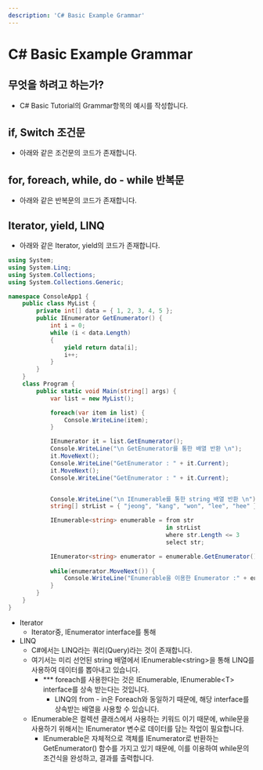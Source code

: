 ```yaml
---
description: 'C# Basic Example Grammar'
---
```


# C\# Basic Example Grammar

## 무엇을 하려고 하는가?

* C\# Basic Tutorial의 Grammar항목의 예시를 작성합니다.



## if, Switch 조건문

* 아래와 같은 조건문의 코드가 존재합니다.





## for, foreach, while, do - while 반복문

* 아래와 같은 반복문의 코드가 존재합니다.





## Iterator, yield, LINQ

* 아래와 같은 Iterator, yield의 코드가 존재합니다.

```csharp
using System;
using System.Linq;
using System.Collections;
using System.Collections.Generic;

namespace ConsoleApp1 {
    public class MyList {
        private int[] data = { 1, 2, 3, 4, 5 };
        public IEnumerator GetEnumerator() {
            int i = 0;
            while (i < data.Length)
            {
                yield return data[i];
                i++;
            }
        }
    }
    class Program {
        public static void Main(string[] args) {
            var list = new MyList();

            foreach(var item in list) {
                Console.WriteLine(item);
            }

            IEnumerator it = list.GetEnumerator();
            Console.WriteLine("\n GetEnumerator를 통한 배열 반환 \n");
            it.MoveNext();
            Console.WriteLine("GetEnumerator : " + it.Current);
            it.MoveNext();
            Console.WriteLine("GetEnumerator : " + it.Current);


            Console.WriteLine("\n IEnumerable를 통한 string 배열 반환 \n");
            string[] strList = { "jeong", "kang", "won", "lee", "hee" };

            IEnumerable<string> enumerable = from str 
                                             in strList
                                             where str.Length <= 3 
                                             select str;

            IEnumerator<string> enumerator = enumerable.GetEnumerator();
            
            while(enumerator.MoveNext()) {
                Console.WriteLine("Enumerable을 이용한 Enumerator :" + enumerator.Current);
            }
        }
    }
}

```

* Iterator
  * Iterator중, IEnumerator interface를 통해 
* LINQ
  * C\#에서는 LINQ라는 쿼리\(Query\)라는 것이 존재합니다.
  * 여기서는 미리 선언된 string 배열에서 IEnumerable&lt;string&gt;을 통해 LINQ를 사용하여 데이터를 뽑아내고 있습니다.
    * \*\*\* foreach를 사용한다는 것은 IEnumerable, IEnumerable&lt;T&gt; interface를 상속 받는다는 것입니다.
      * LINQ의 from - in은 Foreach와 동일하기 때문에, 해당 interface를 상속받는 배열을 사용할 수 있습니다.
  * IEnumerable은 컬렉션 클래스에서 사용하는 키워드 이기 때문에, while문을 사용하기 위해서는 IEnumerator 변수로 데이터를 담는 작업이 필요합니다.
    * IEnumerable은 자체적으로 객체를 IEnumerator로 반환하는 GetEnumerator\(\) 함수를 가지고 있기 때문에, 이를 이용하여 while문의 조건식을 완성하고, 결과를 출력합니다.

